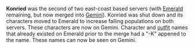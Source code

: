 **Konried** was the second of two east-coast based servers (with
[Emerald](Emerald.md) remaining, but now merged into [Gemini](Gemini.md)).
Konried was shut down and its characters moved to Emerald to increase falling
populations on both servers. These characters are now on Gemini. Character and
[outfit](../terminology/Outfit.md) names that already existed on Emerald prior
to the merge had a "-K" appened to the name. These names can now be seen on
Gemini.


